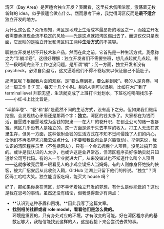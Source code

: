 湾区（Bay Area）是否适合独立开发？表面看，这里技术氛围浓厚，激荡着无数新鲜的 idea，似乎很适合做点什么。然而思考下来，我觉得湾区反而是**最不适合**独立开发的地方。

为什么这么说？众所周知，湾区是地球上生活成本最昂贵的地区之一，而独立开发者需要承担现金流不稳定的风险——光是这点就把湾区踢出去了。而这仅仅只是表面，它反映的是独立开发和湾区码工两种**生活方式**的不兼容。

聊独立开发总绕不开技术和产品，然而在此之前，它首先是一种生活方式，我愿称之为“半躺半卷”。这很好理解：独立开发者们不需要坐班，想几点起就几点起，甚至一段时间完全不工作也没问题，是所谓“躺”；另一方面，独立开发者没有 paycheck，必须自负盈亏，这又逼着他们不得不卷起来以保证自己不饿肚子。

那湾区呢？根据我片面的观察，是“要么卷到死，要么躺到死”。卷的人是真卷，可以一周工作 6-7 天，每天十几个小时。躺的人则可以很躺，比如在大厂到了 terminal level 升职无望，生活就变成了上班打卡划划水，下班吃吃喝喝找乐子——小红书上比比皆是。

“半躺半卷”、“卷”和“躺”是截然不同的生活方式，没有高下之分。但如果我们继续挖掘，会发现核心矛盾还是那两个字：**独立**。湾区的钱太多了。大家都在为钱而活，自愿或不自愿地成为金钱的奴隶——在大厂的卷升职，在创业公司的赌一夜暴富。湾区几乎没有人是独立的。这一方面是源于失去丰厚的收入，打工人无法在这里生存，但另一方面，这种依附金钱的生活方式在不知不觉间侵蚀了人们的内心，让他们不再渴望凭兴趣去做点什么（不要和我说创业是兴趣驱动）。举例来说，我认识的湾区程序员里（不包括网友），只有一个会去折腾个人项目，没见过搞开源的。或许是我认识的人太少，也或许这是业界常态，但湾区程序员好像确实就只知道给公司写代码。有的人一毕业就进大厂，从来没做过也不知道什么叫个人项目——这就像破壳后第一眼看见人的小鸡会误把人当妈妈。有的人则像身怀绝技的侠客，被大厂招安后从此收剑入鞘，GitHub 江湖上只留下他们的传说。“独立”？湾区码工哈哈大笑。独立能当饭吃吗，能买大 house 吗？

好了，那如果你身在湾区，却不幸怀着独立开发的梦想，有什么是你能做的？这也是我在思考的事情。虽然还没有结论，但我觉得至少有两点：

- **认识到这种矛盾和困境。**因此我写了这篇文章。
- **找到相关社群或者 role model，看看他们是怎么做的。**  
  环境是重要的，只有身处对应的环境，才有改变的可能。好在湾区程序员的基数足够大，我相信能找到这样的人，这是我接下来会尝试去做的事。